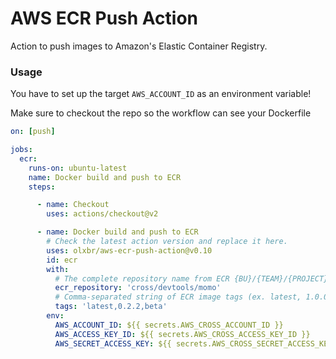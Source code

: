 # AWS ECR Push Action
Action to push images to Amazon's Elastic Container Registry.

### Usage

You have to set up the target `AWS_ACCOUNT_ID` as an environment variable!

Make sure to checkout the repo so the workflow can see your Dockerfile


```yaml
on: [push]

jobs:
  ecr:
    runs-on: ubuntu-latest
    name: Docker build and push to ECR
    steps:

      - name: Checkout
        uses: actions/checkout@v2

      - name: Docker build and push to ECR
        # Check the latest action version and replace it here.
        uses: olxbr/aws-ecr-push-action@v0.10
        id: ecr
        with:
          # The complete repository name from ECR {BU}/{TEAM}/{PROJECT} (ex. cross/devtools/devtools-scripts).
          ecr_repository: 'cross/devtools/momo'
          # Comma-separated string of ECR image tags (ex. latest, 1.0.0)
          tags: 'latest,0.2.2,beta'
        env:
          AWS_ACCOUNT_ID: ${{ secrets.AWS_CROSS_ACCOUNT_ID }}
          AWS_ACCESS_KEY_ID: ${{ secrets.AWS_CROSS_ACCESS_KEY_ID }}
          AWS_SECRET_ACCESS_KEY: ${{ secrets.AWS_CROSS_SECRET_ACCESS_KEY }}

```

